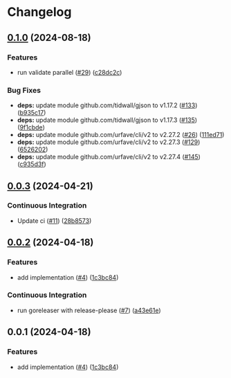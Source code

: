 # Changelog

## [0.1.0](https://github.com/Omochice/json-schema-validator/compare/v0.0.3...v0.1.0) (2024-08-18)


### Features

* run validate parallel ([#29](https://github.com/Omochice/json-schema-validator/issues/29)) ([c28dc2c](https://github.com/Omochice/json-schema-validator/commit/c28dc2c51170dc8efedc16d33a22067a7348b14c))


### Bug Fixes

* **deps:** update module github.com/tidwall/gjson to v1.17.2 ([#133](https://github.com/Omochice/json-schema-validator/issues/133)) ([b935c17](https://github.com/Omochice/json-schema-validator/commit/b935c1758358904be2fe593ffea807b89f514e08))
* **deps:** update module github.com/tidwall/gjson to v1.17.3 ([#135](https://github.com/Omochice/json-schema-validator/issues/135)) ([9f1cbde](https://github.com/Omochice/json-schema-validator/commit/9f1cbde7189ca37b8726f61f02209ddf9ea0705a))
* **deps:** update module github.com/urfave/cli/v2 to v2.27.2 ([#26](https://github.com/Omochice/json-schema-validator/issues/26)) ([111ed71](https://github.com/Omochice/json-schema-validator/commit/111ed71ed8bf92bcc34168dc11c2b7f673a94d86))
* **deps:** update module github.com/urfave/cli/v2 to v2.27.3 ([#129](https://github.com/Omochice/json-schema-validator/issues/129)) ([6526202](https://github.com/Omochice/json-schema-validator/commit/652620233579f39de5fe5d02bf40120d94d23b04))
* **deps:** update module github.com/urfave/cli/v2 to v2.27.4 ([#145](https://github.com/Omochice/json-schema-validator/issues/145)) ([c935d3f](https://github.com/Omochice/json-schema-validator/commit/c935d3f5ae7ae865736ef97c6eceb03b923cd881))

## [0.0.3](https://github.com/Omochice/json-schema-validator/compare/v0.0.2...v0.0.3) (2024-04-21)


### Continuous Integration

* Update ci ([#11](https://github.com/Omochice/json-schema-validator/issues/11)) ([28b8573](https://github.com/Omochice/json-schema-validator/commit/28b85735cede34948f03e16acdd866278e90090f))

## [0.0.2](https://github.com/Omochice/json-schema-validator/compare/v0.0.1...v0.0.2) (2024-04-18)


### Features

* add implementation ([#4](https://github.com/Omochice/json-schema-validator/issues/4)) ([1c3bc84](https://github.com/Omochice/json-schema-validator/commit/1c3bc8430ac1458599a112bb0e803f757f0ebd9a))


### Continuous Integration

* run goreleaser with release-please ([#7](https://github.com/Omochice/json-schema-validator/issues/7)) ([a43e61e](https://github.com/Omochice/json-schema-validator/commit/a43e61e060e589449e4db96c79237fb3e562442c))

## 0.0.1 (2024-04-18)


### Features

* add implementation ([#4](https://github.com/Omochice/json-schema-validator/issues/4)) ([1c3bc84](https://github.com/Omochice/json-schema-validator/commit/1c3bc8430ac1458599a112bb0e803f757f0ebd9a))
